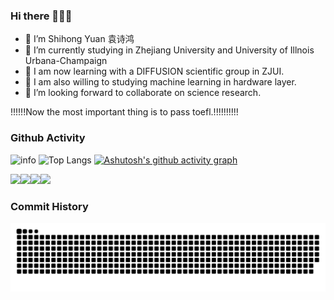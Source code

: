 
### Hi there 👋👋👋
- 🔭 I’m Shihong Yuan 袁诗鸿 
- 🔭 I’m currently studying in Zhejiang University and University of Illnois Urbana-Champaign
- 👯 I am now learning with a DIFFUSION scientific group in ZJUI.
- 🤔 I am also willing to studying machine learning in hardware layer.
- 👯 I’m looking forward to collaborate on science research.






!!!!!!Now the most important thing is to pass toefl.!!!!!!!!!!








### Github Activity
 
![info](https://github-readme-stats.vercel.app/api?username=mhqqysh&show_icons=true&count_private=true&hide=prs&theme=radical)
![Top Langs](https://github-readme-stats.vercel.app/api/top-langs/?username=mhqqysh)
[![Ashutosh's github activity graph](https://github-readme-activity-graph.vercel.app/graph?username=mhqqysh&theme=github-compact)](https://github.com/ashutosh00710/github-readme-activity-graph)

[![](https://img.shields.io/badge/OS-Arch%20Linux-33aadd?style=flat-square&logo=arch-linux&logoColor=ffffff)](https://www.archlinux.org/)[![](https://img.shields.io/badge/Honor-V30-f5010c?style=flat-square&logo=huawei&logoColor=ffffff)](https://www.apple.com/)[![](https://img.shields.io/badge/-Java-007396?style=flat-square&logo=java&logoColor=ffffff)](https://reactjs.org/)[![](https://img.shields.io/badge/Steam-171a21?style=flat-square&logo=steam&logoColor=ffffff)](https://steamcommunity.com/id/antzuhl)


### Commit History
<picture>
  <source media="(prefers-color-scheme: dark)" srcset="https://raw.githubusercontent.com/mhqqysh/mhqqysh/output/github-contribution-grid-snake-dark.svg">
  <source media="(prefers-color-scheme: light)" srcset="https://raw.githubusercontent.com/mhqqysh/mhqqysh/output/github-contribution-grid-snake.svg">
  <img alt="github contribution grid snake animation" src="https://raw.githubusercontent.com/mhqqysh/mhqqysh/output/github-contribution-grid-snake.svg">
</picture>

